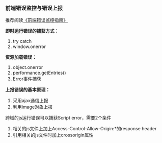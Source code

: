 ### 前端错误监控与错误上报

推荐阅读[《前端错误监控指南》](https://juejin.cn/post/6844904122844446733)

**即时运行错误的捕获方式：**
1. try catch
2. window.onerror

**资源加载错误：**

1. object.onerror
2. performance.getEntries()
3. Error事件捕获

**上报错误的基本原理：**
1. 采用ajax通信上报
2. 利用image对象上报

跨域的js运行错误可以捕获Script error，需要2个条件
1. 相关的js文件上加上Access-Control-Allow-Origin:*的response header
2. 引用相关的js文件时加上crossorigin属性